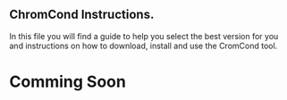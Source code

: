 ## ChromCond Instructions.
 
 In this file you will find a guide to help you select the best version for you and instructions on how to download, install and use the CromCond tool.

# Comming Soon
